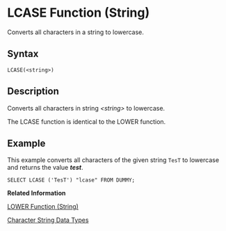 <!-- loio20e23edf7519101490eee3271722de36 -->

# LCASE Function \(String\)

Converts all characters in a string to lowercase.



<a name="loio20e23edf7519101490eee3271722de36__sql_function_lcase_1sql_function_lcase_syntax"/>

## Syntax

```
LCASE(<string>)
```



<a name="loio20e23edf7519101490eee3271722de36__sql_function_lcase_1sql_function_lcase_description"/>

## Description

Converts all characters in string *<string\>* to lowercase.

The LCASE function is identical to the LOWER function.



<a name="loio20e23edf7519101490eee3271722de36__sql_function_lcase_1sql_function_lcase_examples"/>

## Example

This example converts all characters of the given string `TesT` to lowercase and returns the value ***test***.

```
SELECT LCASE ('TesT') "lcase" FROM DUMMY;
```

**Related Information**  


[LOWER Function \(String\)](lower-function-string-20e3eff.md "Converts all characters in a string to lowercase.")

[Character String Data Types](../character-string-data-types-a33f788.md "Character string data types are used to store values that contain character strings.")

